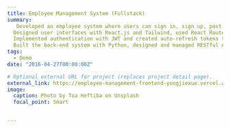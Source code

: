 ```yaml
---
title: Employee Management System (Fullstack)
summary: 
   Developed an employee system where users can sign in, sign up, post, search, and deployed the system on Vercel.
  Designed user interfaces with React.js and Tailwind, used React Router to navigate to different pages.
  Implemented authentication with JWT and created auto-refresh tokens to ensure the effectiveness of passwords.
  Built the back-end system with Python, designed and managed RESTful APIs with Django.
tags:
  - Demo
date: "2016-04-27T00:00:00Z"

# Optional external URL for project (replaces project detail page).
external_link: https://employee-management-frontend-yongjiexue.vercel.app/Employees
image:
  caption: Photo by Toa Heftiba on Unsplash
  focal_point: Smart


---
```

